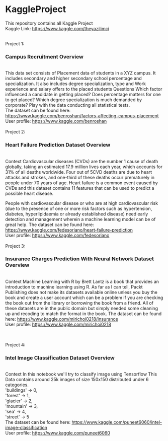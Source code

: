 # KaggleProject
This repository contains all Kaggle Project <br>
Kaggle Link: https://www.kaggle.com/theyazilimci
<br> <br>

Project 1:<h3> Campus Recruitment Overview</h3> <br>
This data set consists of Placement data of students in a XYZ campus. It includes secondary and higher secondary school percentage and specialization. It also includes degree specialization, type and Work experience and salary offers to the placed students
Questions
Which factor influenced a candidate in getting placed?
Does percentage matters for one to get placed?
Which degree specialization is much demanded by corporate?
Play with the data conducting all statistical tests. <br>
The dataset can be found here: https://www.kaggle.com/benroshan/factors-affecting-campus-placement <br>
User profile: https://www.kaggle.com/benroshan
<br> <br> 
Project 2: <h3> Heart Failure Prediction Dataset Overview </h3> <br>
Context
Cardiovascular diseases (CVDs) are the number 1 cause of death globally, taking an estimated 17.9 million lives each year, which accounts for 31% of all deaths worldwide. Four out of 5CVD deaths are due to heart attacks and strokes, and one-third of these deaths occur prematurely in people under 70 years of age. Heart failure is a common event caused by CVDs and this dataset contains 11 features that can be used to predict a possible heart disease.

People with cardiovascular disease or who are at high cardiovascular risk (due to the presence of one or more risk factors such as hypertension, diabetes, hyperlipidaemia or already established disease) need early detection and management wherein a machine learning model can be of great help.
The dataset can be found here: https://www.kaggle.com/fedesoriano/heart-failure-prediction <br>
User profile: https://www.kaggle.com/fedesoriano
<br> <br> 
Project 3: <h3> Insurance Charges Prediction With Neural Network Dataset Overview </h3> <br>
Context
Machine Learning with R by Brett Lantz is a book that provides an introduction to machine learning using R. As far as I can tell, Packt Publishing does not make its datasets available online unless you buy the book and create a user account which can be a problem if you are checking the book out from the library or borrowing the book from a friend. All of these datasets are in the public domain but simply needed some cleaning up and recoding to match the format in the book.
The dataset can be found here: https://www.kaggle.com/mirichoi0218/insurance <br>
User profile: https://www.kaggle.com/mirichoi0218

<br> <br> 
Project 4: <h3>Intel Image Classification Dataset Overview </h3> <br>
Context
In this notebook we'll try to classify image using Tensorflow
This Data contains around 25k images of size 150x150 distributed under 6 categories. <br>
'buildings' -> 0, <br>
'forest' -> 1, <br>
'glacier' -> 2, <br>
'mountain' -> 3, <br>
'sea' -> 4, <br>
'street' -> 5  <br>
The dataset can be found here: https://www.kaggle.com/puneet6060/intel-image-classification <br>
User profile: https://www.kaggle.com/puneet6060
<br> <br> 



